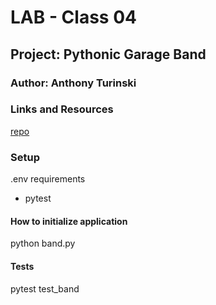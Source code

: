 # LAB - Class 04
## Project: Pythonic Garage Band
### Author: Anthony Turinski
### Links and Resources
[repo](https://github.com/Terransky/pythonic_garage_band/tree/classes#readme)
### Setup
.env requirements
* pytest

#### How to initialize application
python band.py

#### Tests
pytest test_band
